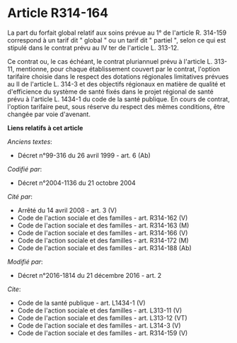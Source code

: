 # Article R314-164

La part du forfait global relatif aux soins prévue au 1° de l'article R. 314-159 correspond à un tarif dit " global " ou un
tarif dit " partiel ", selon ce qui est stipulé dans le contrat prévu au IV ter de l'article L. 313-12. 

Ce contrat ou, le cas échéant, le contrat pluriannuel prévu à l'article L. 313-11, mentionne, pour chaque établissement
couvert par le contrat, l'option tarifaire choisie dans le respect des dotations régionales limitatives prévues au II de
l'article L. 314-3 et des objectifs régionaux en matière de qualité et d'efficience du système de santé fixés dans le projet
régional de santé prévu à l'article L. 1434-1 du code de la santé publique. En cours de contrat, l'option tarifaire peut,
sous réserve du respect des mêmes conditions, être changée par voie d'avenant.

**Liens relatifs à cet article**

_Anciens textes_:

  - Décret n°99-316 du 26 avril 1999 - art. 6 (Ab)

_Codifié par_:

  - Décret n°2004-1136 du 21 octobre 2004

_Cité par_:

  - Arrêté du 14 avril 2008 - art. 3 (V)
  - Code de l'action sociale et des familles - art. R314-162 (V)
  - Code de l'action sociale et des familles - art. R314-163 (M)
  - Code de l'action sociale et des familles - art. R314-166 (V)
  - Code de l'action sociale et des familles - art. R314-172 (M)
  - Code de l'action sociale et des familles - art. R314-188 (Ab)

_Modifié par_:

  - Décret n°2016-1814 du 21 décembre 2016 - art. 2

_Cite_:

  - Code de la santé publique - art. L1434-1 (V)
  - Code de l'action sociale et des familles - art. L313-11 (V)
  - Code de l'action sociale et des familles - art. L313-12 (VT)
  - Code de l'action sociale et des familles - art. L314-3 (V)
  - Code de l'action sociale et des familles - art. R314-159 (V)
